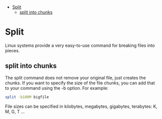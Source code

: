 <!--ts-->
   * [Split](#split)
      * [split into chunks](#split-into-chunks)

<!-- Added by: gil_diy, at: Sun 12 Dec 2021 23:55:01 IST -->

<!--te-->


# Split

Linux systems provide a very easy-to-use command for breaking files into pieces. 

## split into chunks

The split command does not remove your original file, just creates the chunks. If you want to specify the size of the file chunks, you can add that to your command using the -b option. For example:

```bash
split -b100M bigfile
```

File sizes can be specified in kilobytes, megabytes, gigabytes, terabytes:  K, M, G, T ...